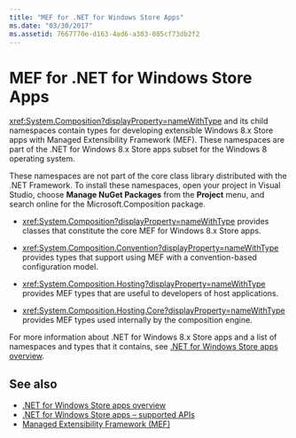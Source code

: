 ```yaml
---
title: "MEF for .NET for Windows Store Apps"
ms.date: "03/30/2017"
ms.assetid: 7667770e-d163-4ad6-a303-085cf73db2f2
---
```

# MEF for .NET for Windows Store Apps
<xref:System.Composition?displayProperty=nameWithType> and its child namespaces contain types for developing extensible Windows 8.x Store apps with Managed Extensibility Framework (MEF). These namespaces are part of the .NET for Windows 8.x Store apps subset for the Windows 8 operating system.  
  
 These namespaces are not part of the core class library distributed with the .NET Framework. To install these namespaces, open your project in Visual Studio, choose **Manage NuGet Packages** from the **Project** menu, and search online for the Microsoft.Composition package.  
  
- <xref:System.Composition?displayProperty=nameWithType> provides classes that constitute the core MEF for Windows 8.x Store apps.  
  
- <xref:System.Composition.Convention?displayProperty=nameWithType> provides types that support using MEF with a convention-based configuration model.  
  
- <xref:System.Composition.Hosting?displayProperty=nameWithType> provides MEF types that are useful to developers of host applications.  
  
- <xref:System.Composition.Hosting.Core?displayProperty=nameWithType> provides MEF types used internally by the composition engine.  
  
 For more information about .NET for Windows 8.x Store apps and a list of namespaces and types that it contains, see [.NET for Windows Store apps overview](https://docs.microsoft.com/previous-versions/br230302(v=vs.110)).
  
## See also

- [.NET for Windows Store apps overview](https://docs.microsoft.com/previous-versions/br230302(v=vs.110))
- [.NET for Windows Store apps – supported APIs](https://docs.microsoft.com/previous-versions/br230232(v=vs.110))
- [Managed Extensibility Framework (MEF)](index.md)
